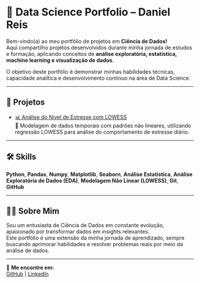 # 🚀 Data Science Portfolio – Daniel Reis

Bem-vindo(a) ao meu portfólio de projetos em **Ciência de Dados!**  
Aqui compartilho projetos desenvolvidos durante minha jornada de estudos e formação, aplicando conceitos de **análise exploratória, estatística, machine learning e visualização de dados**.

O objetivo deste portfólio é demonstrar minhas habilidades técnicas, capacidade analítica e desenvolvimento contínuo na área de Data Science.

---

## 📂 Projetos

- [📊 Análise do Nível de Estresse com LOWESS](./data-science-portifolio/projetos/analise-estresse-lowess)  
  🔎 Modelagem de dados temporais com padrões não lineares, utilizando regressão LOWESS para análise do comportamento de estresse diário.

---

## 🛠️ Skills

**Python**, **Pandas**, **Numpy**, **Matplotlib**, **Seaborn**, **Análise Estatística**, **Análise Exploratória de Dados (EDA)**, **Modelagem Não Linear (LOWESS)**, **Git**, **GitHub**

---

## 👨‍💻 Sobre Mim

Sou um entusiasta de Ciência de Dados em constante evolução, apaixonado por transformar dados em insights relevantes.  
Este portfólio é uma extensão da minha jornada de aprendizado, sempre buscando aprimorar habilidades e resolver problemas reais por meio da análise de dados.

---

🔗 **Me encontre em:**  
[GitHub](https://github.com/danielmvr) | [LinkedIn](https://www.linkedin.com/in/daniel-reis-833451304/)

